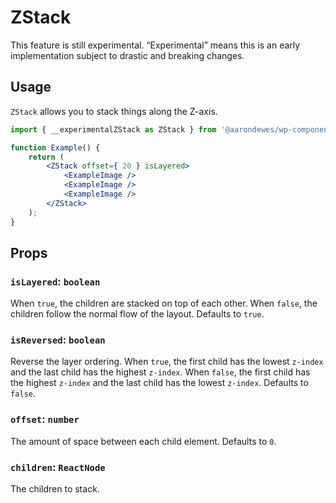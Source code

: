 # ZStack

<div class="callout callout-alert">
This feature is still experimental. “Experimental” means this is an early implementation subject to drastic and breaking changes.
</div>

## Usage

`ZStack` allows you to stack things along the Z-axis.

```jsx
import { __experimentalZStack as ZStack } from '@aarondewes/wp-components';

function Example() {
	return (
		<ZStack offset={ 20 } isLayered>
			<ExampleImage />
			<ExampleImage />
			<ExampleImage />
		</ZStack>
	);
}
```

## Props

### `isLayered`: `boolean`

When `true`, the children are stacked on top of each other. When `false`, the children follow the normal flow of the layout. Defaults to `true`.

### `isReversed`: `boolean`

Reverse the layer ordering. When `true`, the first child has the lowest `z-index` and the last child has the highest `z-index`. When `false`, the first child has the highest `z-index` and the last child has the lowest `z-index`. Defaults to `false`.

### `offset`: `number`

The amount of space between each child element. Defaults to `0`.

### `children`: `ReactNode`

The children to stack.
